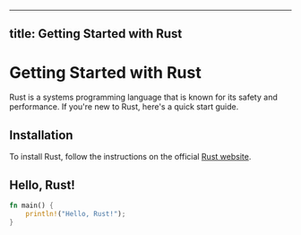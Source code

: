 
---
title: Getting Started with Rust
---

# Getting Started with Rust

Rust is a systems programming language that is known for its safety and performance. If you're new to Rust, here's a quick start guide.

## Installation

To install Rust, follow the instructions on the official [Rust website](https://www.rust-lang.org/).

## Hello, Rust!

```rust
fn main() {
    println!("Hello, Rust!");
}
```